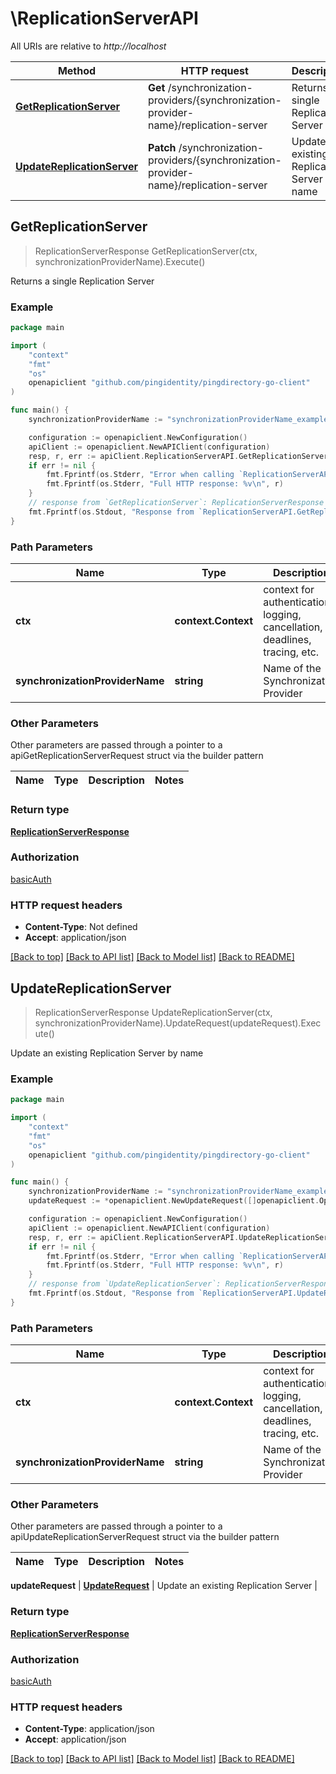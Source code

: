 # \ReplicationServerAPI

All URIs are relative to *http://localhost*

Method | HTTP request | Description
------------- | ------------- | -------------
[**GetReplicationServer**](ReplicationServerAPI.md#GetReplicationServer) | **Get** /synchronization-providers/{synchronization-provider-name}/replication-server | Returns a single Replication Server
[**UpdateReplicationServer**](ReplicationServerAPI.md#UpdateReplicationServer) | **Patch** /synchronization-providers/{synchronization-provider-name}/replication-server | Update an existing Replication Server by name



## GetReplicationServer

> ReplicationServerResponse GetReplicationServer(ctx, synchronizationProviderName).Execute()

Returns a single Replication Server

### Example

```go
package main

import (
    "context"
    "fmt"
    "os"
    openapiclient "github.com/pingidentity/pingdirectory-go-client"
)

func main() {
    synchronizationProviderName := "synchronizationProviderName_example" // string | Name of the Synchronization Provider

    configuration := openapiclient.NewConfiguration()
    apiClient := openapiclient.NewAPIClient(configuration)
    resp, r, err := apiClient.ReplicationServerAPI.GetReplicationServer(context.Background(), synchronizationProviderName).Execute()
    if err != nil {
        fmt.Fprintf(os.Stderr, "Error when calling `ReplicationServerAPI.GetReplicationServer``: %v\n", err)
        fmt.Fprintf(os.Stderr, "Full HTTP response: %v\n", r)
    }
    // response from `GetReplicationServer`: ReplicationServerResponse
    fmt.Fprintf(os.Stdout, "Response from `ReplicationServerAPI.GetReplicationServer`: %v\n", resp)
}
```

### Path Parameters


Name | Type | Description  | Notes
------------- | ------------- | ------------- | -------------
**ctx** | **context.Context** | context for authentication, logging, cancellation, deadlines, tracing, etc.
**synchronizationProviderName** | **string** | Name of the Synchronization Provider | 

### Other Parameters

Other parameters are passed through a pointer to a apiGetReplicationServerRequest struct via the builder pattern


Name | Type | Description  | Notes
------------- | ------------- | ------------- | -------------


### Return type

[**ReplicationServerResponse**](ReplicationServerResponse.md)

### Authorization

[basicAuth](../README.md#basicAuth)

### HTTP request headers

- **Content-Type**: Not defined
- **Accept**: application/json

[[Back to top]](#) [[Back to API list]](../README.md#documentation-for-api-endpoints)
[[Back to Model list]](../README.md#documentation-for-models)
[[Back to README]](../README.md)


## UpdateReplicationServer

> ReplicationServerResponse UpdateReplicationServer(ctx, synchronizationProviderName).UpdateRequest(updateRequest).Execute()

Update an existing Replication Server by name

### Example

```go
package main

import (
    "context"
    "fmt"
    "os"
    openapiclient "github.com/pingidentity/pingdirectory-go-client"
)

func main() {
    synchronizationProviderName := "synchronizationProviderName_example" // string | Name of the Synchronization Provider
    updateRequest := *openapiclient.NewUpdateRequest([]openapiclient.Operation{*openapiclient.NewOperation(openapiclient.EnumOperation("add"), "Path_example")}) // UpdateRequest | Update an existing Replication Server

    configuration := openapiclient.NewConfiguration()
    apiClient := openapiclient.NewAPIClient(configuration)
    resp, r, err := apiClient.ReplicationServerAPI.UpdateReplicationServer(context.Background(), synchronizationProviderName).UpdateRequest(updateRequest).Execute()
    if err != nil {
        fmt.Fprintf(os.Stderr, "Error when calling `ReplicationServerAPI.UpdateReplicationServer``: %v\n", err)
        fmt.Fprintf(os.Stderr, "Full HTTP response: %v\n", r)
    }
    // response from `UpdateReplicationServer`: ReplicationServerResponse
    fmt.Fprintf(os.Stdout, "Response from `ReplicationServerAPI.UpdateReplicationServer`: %v\n", resp)
}
```

### Path Parameters


Name | Type | Description  | Notes
------------- | ------------- | ------------- | -------------
**ctx** | **context.Context** | context for authentication, logging, cancellation, deadlines, tracing, etc.
**synchronizationProviderName** | **string** | Name of the Synchronization Provider | 

### Other Parameters

Other parameters are passed through a pointer to a apiUpdateReplicationServerRequest struct via the builder pattern


Name | Type | Description  | Notes
------------- | ------------- | ------------- | -------------

 **updateRequest** | [**UpdateRequest**](UpdateRequest.md) | Update an existing Replication Server | 

### Return type

[**ReplicationServerResponse**](ReplicationServerResponse.md)

### Authorization

[basicAuth](../README.md#basicAuth)

### HTTP request headers

- **Content-Type**: application/json
- **Accept**: application/json

[[Back to top]](#) [[Back to API list]](../README.md#documentation-for-api-endpoints)
[[Back to Model list]](../README.md#documentation-for-models)
[[Back to README]](../README.md)

